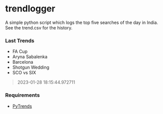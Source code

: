 # trendlogger
A simple python script which logs the top five searches of the day in India.<br>See the trend.csv for the history.<br>

<!-- Last Trends -->
### Last Trends
* FA Cup
* Aryna Sabalenka
* Barcelona
* Shotgun Wedding
* SCO vs SIX
> 2023-01-28 18:15:44.972711

<!-- Requirements -->
### Requirements
* [PyTrends](https://github.com/dreyco676/pytrends)
